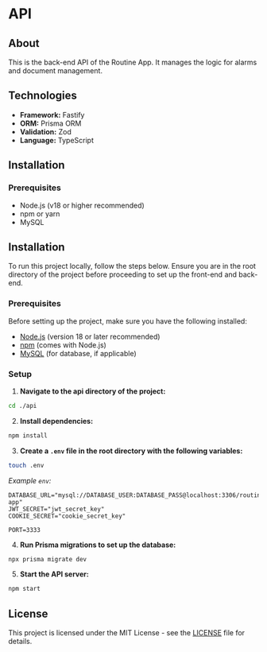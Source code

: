 # API

## About
This is the back-end API of the Routine App. It manages the logic for alarms and document management.

## Technologies

- **Framework:** Fastify
- **ORM:** Prisma ORM
- **Validation:** Zod
- **Language:** TypeScript

## Installation

### Prerequisites
- Node.js (v18 or higher recommended)
- npm or yarn
- MySQL

## Installation

To run this project locally, follow the steps below. Ensure you are in the root directory of the project before proceeding to set up the front-end and back-end.

### Prerequisites

Before setting up the project, make sure you have the following installed:

- [Node.js](https://nodejs.org/) (version 18 or later recommended)
- [npm](https://www.npmjs.com/get-npm) (comes with Node.js)
- [MySQL](https://www.mysql.com/downloads/) (for database, if applicable)

### Setup

1. **Navigate to the api directory of the project:**

  ```bash
  cd ./api
  ```

2. **Install dependencies:**

  ```bash
  npm install
  ```

3. **Create a `.env` file in the root directory with the following variables:**

  ```bash
  touch .env
  ```

  *Example `env`:*
  ```.env
  DATABASE_URL="mysql://DATABASE_USER:DATABASE_PASS@localhost:3306/routine-app"
  JWT_SECRET="jwt_secret_key"
  COOKIE_SECRET="cookie_secret_key"

  PORT=3333
  ```

4. **Run Prisma migrations to set up the database:**

  ```bash
  npx prisma migrate dev
  ```
5. **Start the API server:**

  ```bash
  npm start
  ```

## License

This project is licensed under the MIT License - see the [LICENSE](LICENSE 'See project license') file for details.
